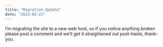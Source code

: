 ```yaml
---
title: "Migration Update"
date: "2013-03-21"
---
```


<div class="content">
<p>I’m migrating the site to a new web host, so if you notice anything broken
please post a comment and we’ll get it straightened out post-haste, thank-you.</p>
</div>
